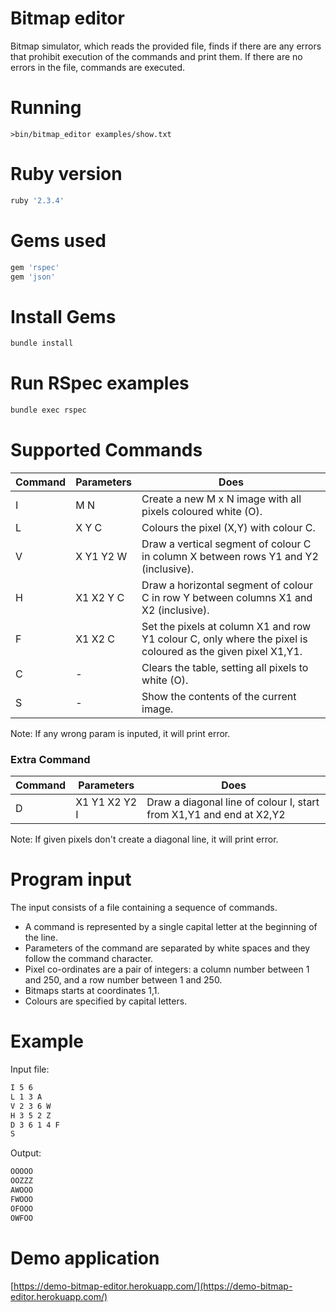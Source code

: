 # Bitmap editor


Bitmap simulator, which reads the provided file, finds if there are any errors that prohibit execution of the commands and print them. 
If there are no errors in the file, commands are executed.

# Running

`>bin/bitmap_editor examples/show.txt`

# Ruby version

```sh
ruby '2.3.4'
```

# Gems used

```sh
gem 'rspec'
gem 'json'
```


# Install Gems
```sh
bundle install
```

# Run RSpec examples
```sh
bundle exec rspec
```

# Supported Commands

| Command | Parameters | Does |
| ------ | ------ | ------ |
| I | M N | Create a new M x N image with all pixels coloured white (O). |
| L | X Y C | Colours the pixel (X,Y) with colour C. |
| V | X Y1 Y2 W | Draw a vertical segment of colour C in column X between rows Y1 and Y2 (inclusive). |
| H | X1 X2 Y C | Draw a horizontal segment of colour C in row Y between columns X1 and X2 (inclusive). |
| F | X1 X2 C | Set the pixels at column X1 and row Y1 colour C, only where the pixel is coloured as the given pixel X1,Y1. |
| C | - | Clears the table, setting all pixels to white (O). |
| S | - | Show the contents of the current image. |

Note:
If any wrong param is inputed, it will print error.

### Extra Command

| Command | Parameters | Does |
| ------ | ------ | ------ |
| D | X1 Y1 X2 Y2 I | Draw a diagonal line of colour I, start from X1,Y1 and end at X2,Y2 |

Note:
If given pixels don't create a diagonal line, it will print error.


# Program input

The input consists of a file containing a sequence of commands. 
* A command is represented by a single capital letter at the beginning of the line. 
* Parameters of the command are separated by white spaces and they follow the command character.
* Pixel co-ordinates are a pair of integers: a column number between 1 and 250, and a row number between 1 and 250. 
* Bitmaps starts at coordinates 1,1. 
* Colours are specified by capital letters.

# Example
Input file:
```sh
I 5 6
L 1 3 A
V 2 3 6 W
H 3 5 2 Z
D 3 6 1 4 F
S
```

Output:
```sh
OOOOO
OOZZZ
AWOOO
FWOOO
OFOOO
OWFOO
```

# Demo application

[https://demo-bitmap-editor.herokuapp.com/](https://demo-bitmap-editor.herokuapp.com/)
